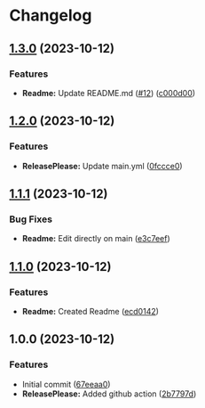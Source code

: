 # Changelog

## [1.3.0](https://github.com/DavidNowakowski/release-please-test-maven/compare/v1.2.0...v1.3.0) (2023-10-12)


### Features

* **Readme:** Update README.md ([#12](https://github.com/DavidNowakowski/release-please-test-maven/issues/12)) ([c000d00](https://github.com/DavidNowakowski/release-please-test-maven/commit/c000d00162eb614f477cd33ee3d858d05a392265))

## [1.2.0](https://github.com/DavidNowakowski/release-please-test-maven/compare/v1.1.1...v1.2.0) (2023-10-12)


### Features

* **ReleasePlease:** Update main.yml ([0fccce0](https://github.com/DavidNowakowski/release-please-test-maven/commit/0fccce04b2d59f0b7d34af895b93c88683be4801))

## [1.1.1](https://github.com/DavidNowakowski/release-please-test-maven/compare/v1.1.0...v1.1.1) (2023-10-12)


### Bug Fixes

* **Readme:** Edit directly on main ([e3c7eef](https://github.com/DavidNowakowski/release-please-test-maven/commit/e3c7eef20f7e8d0d8e8aa8c18f96e08a5788b0f5))

## [1.1.0](https://github.com/DavidNowakowski/release-please-test-maven/compare/v1.0.0...v1.1.0) (2023-10-12)


### Features

* **Readme:** Created Readme ([ecd0142](https://github.com/DavidNowakowski/release-please-test-maven/commit/ecd0142d94e1e6d37ab954024dd7d9f2efc552bf))

## 1.0.0 (2023-10-12)


### Features

* Initial commit ([67eeaa0](https://github.com/DavidNowakowski/release-please-test-maven/commit/67eeaa0d85fd27785a7580d68d684e7688908c5b))
* **ReleasePlease:** Added github action ([2b7797d](https://github.com/DavidNowakowski/release-please-test-maven/commit/2b7797d875457799fcdd66092682bf92f4b9cf2e))
